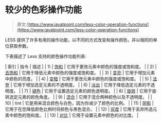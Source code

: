 # 较少的色彩操作功能

> 原文:[https://www.javatpoint.com/less-color-operation-functions](https://www.javatpoint.com/less-color-operation-functions)

LESS 提供了许多有用的操作功能，以不同的方式改变和操作颜色，并以相同的单位获取参数。

下表描述了 Less 支持的颜色操作功能列表:

| 索引 | 指令 | 描述 |
| 1) | [饱和](less-color-saturate-function) | 它用于更改元素中颜色的强度或饱和度。 |
| 2) | [去饱和](less-color-desaturate-function) | 它用于降低元素中颜色的强度或饱和度。 |
| 3) | [变亮](less-lighten-function) | 它用于增加元素中颜色的亮度。 |
| 4) | [变暗](less-darken-function) | 它用于更改元素中颜色的强度或饱和度。 |
| 5) | [法登](less-fadein-function) | 它用于增加选定元素的不透明度。 |
| 6) | [淡出](less-fadeout-function) | 它用于降低选定元素的不透明度。 |
| 7) | [褪色](less-fade-function) | 它用于设置选定元素的颜色透明度。 |
| 8) | [旋转](less-spin-function) | 它用于旋转选定元素的颜色角度。 |
| 9) | [混合](less-mix-function) | 它用于混合两种颜色以及不透明度。 |
| 10) | tint | 它是用来混合颜色与白色，因为你减少了颜色的比例。 |
| 11) | [阴影](less-shade-function) | 它用于在您降低颜色比例时将颜色与黑色混合。 |
| 12) | [灰度](less-greyscale-function) | 它用于丢弃所选元素中颜色的饱和度。 |
| 13) | [对比](less-contrast-function) | 它用于设置元素中颜色的对比度。 |